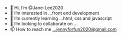 - 👋 Hi, I’m @Jane-Lee2020
- 👀 I’m interested in ...front end development
- 🌱 I’m currently learning ...html, css and javascript
- 💞️ I’m looking to collaborate on ...
- 📫 How to reach me ...jennyforfun2020@gmail.com

<!---
Jane-Lee2020/Jane-Lee2020 is a ✨ special ✨ repository because its `README.md` (this file) appears on your GitHub profile.
You can click the Preview link to take a look at your changes.
--->
